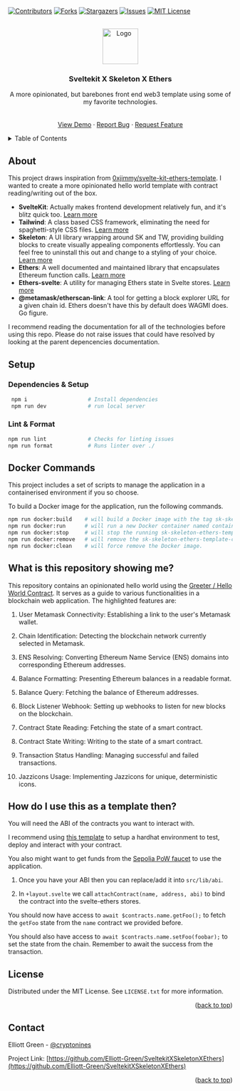 <!-- Improved compatibility of back to top link -->

<a name="readme-top"></a>

[![Contributors][contributors-shield]][contributors-url]
[![Forks][forks-shield]][forks-url]
[![Stargazers][stars-shield]][stars-url]
[![Issues][issues-shield]][issues-url]
[![MIT License][license-shield]][license-url]

<br />
<div align="center">
  <a href="https://github.com/Elliott-Green/SveltekitXSkeletonXEthers">
    <img src="images/logo.png" alt="Logo" width="80" height="80">
  </a>

  <h3 align="center">Sveltekit X Skeleton X Ethers</h3>

  <p align="center">
    A more opinionated, but barebones front end web3 template using some of my favorite technologies.
    <br />
    <br />
    <br />
    <a href="verceldeployementhere.com">View Demo</a>
    ·
    <a href="https://github.com/Elliott-Green/SveltekitXSkeletonXEthers/issues">Report Bug</a>
    ·
    <a href="https://github.com/Elliott-Green/SveltekitXSkeletonXEthers/issues">Request Feature</a>
  </p>
</div>

<!-- TABLE OF CONTENTS -->
<details>
  <summary>Table of Contents</summary>
  <ol>
    <li>
      <a href="#about">About</a>
    </li>
    <li>
      <a href="#setup">Setup</a>
      <ul>
        <li><a href="#dependencies--setup">Dependencies & Setup</a></li>
        <li><a href="#lint--format">Lint & Format</a></li>
        <li><a href="#docker-commands">Docker Commands</a></li>
      </ul>
    </li>
    <li><a href="#what-is-this-repository-showing-me">What is this repository showing me?</a></li>
    <li><a href="#how-do-i-use-this-as-a-template-then">How do I use this as a template then?</a></li>
    <li><a href="#license">License</a></li>
    <li><a href="#contact">Contact</a></li>
  </ol>
</details>

## About

This project draws inspiration from [0xjimmy/svelte-kit-ethers-template](https://github.com/0xjimmy/svelte-kit-ethers-template). I wanted to create a more opinionated hello world template with contract reading/writing out of the box.

- **SvelteKit**: Actually makes frontend development relatively fun, and it's blitz quick too. [Learn more](https://kit.svelte.dev/docs/introduction)
- **Tailwind**: A class based CSS framework, eliminating the need for spaghetti-style CSS files. [Learn more](https://tailwindcss.com)
- **Skeleton**: A UI library wrapping around SK and TW, providing building blocks to create visually appealing components effortlessly. You can feel free to uninstall this out and change to a styling of your choice. [Learn more](https://www.skeleton.dev)
- **Ethers**: A well documented and maintained library that encapsulates Ethereum function calls. [Learn more](https://docs.ethers.org/v5/)
- **Ethers-svelte**: A utility for managing Ethers state in Svelte stores. [Learn more](https://github.com/clbrge/ethers-svelte)
- **@metamask/etherscan-link**: A tool for getting a block explorer URL for a given chain id. Ethers doesn't have this by default does WAGMI does. Go figure.

I recommend reading the documentation for all of the technologies before using this repo. Please do not raise issues that could have resolved by looking at the parent depencencies documentation.

## Setup

### Dependencies & Setup

```bash
 npm i                   # Install dependencies
 npm run dev             # run local server
```

### Lint & Format

```bash
npm run lint             # Checks for linting issues
npm run format           # Runs linter over ./
```

## Docker Commands

This project includes a set of scripts to manage the application in a containerised environment if you so choose.

To build a Docker image for the application, run the following commands.

```bash
npm run docker:build    # will build a Docker image with the tag sk-skeleton-ethers-template-image
npm run docker:run      # will run a new Docker container named container from the image in detached mode (-d), mapping the container's port 5173 to the host's port 5173
npm run docker:stop     # will stop the running sk-skeleton-ethers-template-container
npm run docker:remove   # will remove the sk-skeleton-ethers-template-container. The container needs to be stopped before it can be removed.
npm run docker:clean    # will force remove the Docker image.
```

## What is this repository showing me?

This repository contains an opinionated hello world using the [Greeter / Hello World Contract](https://github.com/PaulRBerg/hardhat-template/blob/main/contracts/Greeter.sol). It serves as a guide to various functionalities in a blockchain web application. The highlighted features are:

1. User Metamask Connectivity: Establishing a link to the user's Metamask wallet.

2. Chain Identification: Detecting the blockchain network currently selected in Metamask.

3. ENS Resolving: Converting Ethereum Name Service (ENS) domains into corresponding Ethereum addresses.

4. Balance Formatting: Presenting Ethereum balances in a readable format.

5. Balance Query: Fetching the balance of Ethereum addresses.

6. Block Listener Webhook: Setting up webhooks to listen for new blocks on the blockchain.

7. Contract State Reading: Fetching the state of a smart contract.

8. Contract State Writing: Writing to the state of a smart contract.

9. Transaction Status Handling: Managing successful and failed transactions.

10. Jazzicons Usage: Implementing Jazzicons for unique, deterministic icons.

## How do I use this as a template then?

You will need the ABI of the contracts you want to interact with. 

I recommend using [this template](https://github.com/PaulRBerg/hardhat-template) to setup a hardhat environment to test, deploy and interact with your contract.

You also might want to get funds from the [Sepolia PoW faucet](https://sepolia-faucet.pk910.de/) to use the application.

1. Once you have your ABI then you can replace/add it into `src/lib/abi`.

2. In `+layout.svelte` we call `attachContract(name, address, abi)` to bind the contract into the svelte-ethers stores.

You should now have access to `await $contracts.name.getFoo();` to fetch the `getFoo` state from the `name` contract we provided before.

You should also have access to `await $contracts.name.setFoo(foobar);` to set the state from the chain. Remember to await the success from the transaction.

## License

Distributed under the MIT License. See `LICENSE.txt` for more information.

<p align="right">(<a href="#readme-top">back to top</a>)</p>

## Contact

Elliott Green - [@cryptonines](https://twitter.com/cryptonines)

Project Link: [https://github.com/Elliott-Green/SveltekitXSkeletonXEthers](https://github.com/Elliott-Green/SveltekitXSkeletonXEthers)

<p align="right">(<a href="#readme-top">back to top</a>)</p>

[contributors-shield]: https://img.shields.io/github/contributors/Elliott-Green/SveltekitXSkeletonXEthers.svg?style=for-the-badge
[contributors-url]: https://github.com/Elliott-Green/SveltekitXSkeletonXEthers/graphs/contributors
[forks-shield]: https://img.shields.io/github/forks/Elliott-Green/SveltekitXSkeletonXEthers.svg?style=for-the-badge
[forks-url]: https://github.com/Elliott-Green/SveltekitXSkeletonXEthers/network/members
[stars-shield]: https://img.shields.io/github/stars/Elliott-Green/SveltekitXSkeletonXEthers.svg?style=for-the-badge
[stars-url]: https://github.com/Elliott-Green/SveltekitXSkeletonXEthers/stargazers
[issues-shield]: https://img.shields.io/github/issues/Elliott-Green/SveltekitXSkeletonXEthers.svg?style=for-the-badge
[issues-url]: https://github.com/Elliott-Green/SveltekitXSkeletonXEthers/issues
[license-shield]: https://img.shields.io/github/license/Elliott-Green/SveltekitXSkeletonXEthers.svg?style=for-the-badge
[license-url]: https://github.com/Elliott-Green/SveltekitXSkeletonXEthers/blob/master/LICENSE.txt
[product-screenshot]: images/screenshot.png
